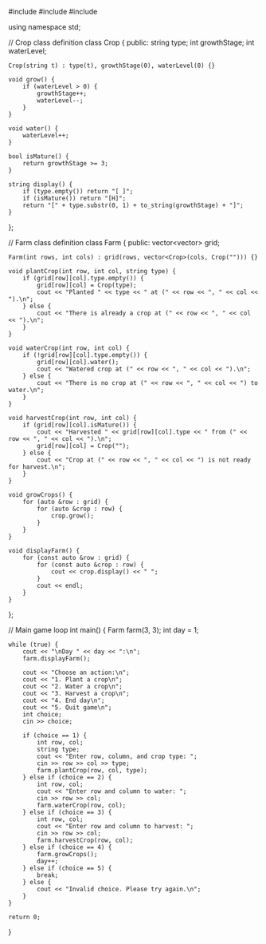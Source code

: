 #include <iostream>
#include <vector>
#include <string>

using namespace std;

// Crop class definition
class Crop {
public:
    string type;
    int growthStage;
    int waterLevel;

    Crop(string t) : type(t), growthStage(0), waterLevel(0) {}

    void grow() {
        if (waterLevel > 0) {
            growthStage++;
            waterLevel--;
        }
    }

    void water() {
        waterLevel++;
    }

    bool isMature() {
        return growthStage >= 3;
    }

    string display() {
        if (type.empty()) return "[ ]";
        if (isMature()) return "[H]";
        return "[" + type.substr(0, 1) + to_string(growthStage) + "]";
    }
};

// Farm class definition
class Farm {
public:
    vector<vector<Crop>> grid;

    Farm(int rows, int cols) : grid(rows, vector<Crop>(cols, Crop(""))) {}

    void plantCrop(int row, int col, string type) {
        if (grid[row][col].type.empty()) {
            grid[row][col] = Crop(type);
            cout << "Planted " << type << " at (" << row << ", " << col << ").\n";
        } else {
            cout << "There is already a crop at (" << row << ", " << col << ").\n";
        }
    }

    void waterCrop(int row, int col) {
        if (!grid[row][col].type.empty()) {
            grid[row][col].water();
            cout << "Watered crop at (" << row << ", " << col << ").\n";
        } else {
            cout << "There is no crop at (" << row << ", " << col << ") to water.\n";
        }
    }

    void harvestCrop(int row, int col) {
        if (grid[row][col].isMature()) {
            cout << "Harvested " << grid[row][col].type << " from (" << row << ", " << col << ").\n";
            grid[row][col] = Crop("");
        } else {
            cout << "Crop at (" << row << ", " << col << ") is not ready for harvest.\n";
        }
    }

    void growCrops() {
        for (auto &row : grid) {
            for (auto &crop : row) {
                crop.grow();
            }
        }
    }

    void displayFarm() {
        for (const auto &row : grid) {
            for (const auto &crop : row) {
                cout << crop.display() << " ";
            }
            cout << endl;
        }
    }
};

// Main game loop
int main() {
    Farm farm(3, 3);
    int day = 1;

    while (true) {
        cout << "\nDay " << day << ":\n";
        farm.displayFarm();

        cout << "Choose an action:\n";
        cout << "1. Plant a crop\n";
        cout << "2. Water a crop\n";
        cout << "3. Harvest a crop\n";
        cout << "4. End day\n";
        cout << "5. Quit game\n";
        int choice;
        cin >> choice;

        if (choice == 1) {
            int row, col;
            string type;
            cout << "Enter row, column, and crop type: ";
            cin >> row >> col >> type;
            farm.plantCrop(row, col, type);
        } else if (choice == 2) {
            int row, col;
            cout << "Enter row and column to water: ";
            cin >> row >> col;
            farm.waterCrop(row, col);
        } else if (choice == 3) {
            int row, col;
            cout << "Enter row and column to harvest: ";
            cin >> row >> col;
            farm.harvestCrop(row, col);
        } else if (choice == 4) {
            farm.growCrops();
            day++;
        } else if (choice == 5) {
            break;
        } else {
            cout << "Invalid choice. Please try again.\n";
        }
    }

    return 0;
}
